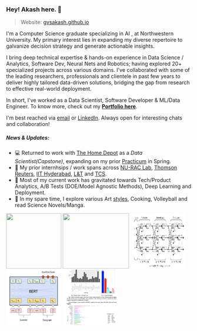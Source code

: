 ### Hey! Akash here. 🦉
> Website: [gvsakash.github.io](gvsakash.github.io)

I'm a Computer Science graduate specializing in AI , at Northwestern University. My primary interest lies in expanding my diverse repertoire to galvanize decision strategy and generate actionable insights. 

I bring deep technical expertise & hands-on experience in Data Science / Analytics, Software Dev, Neural Nets and Robotics; having explored 20+ specialized projects across various domains. I've collaborated with some of the leading researchers, professionals and clientele in past few years to deliver highly tailored data-driven solutions, bridging the gap from research to effective real-world deployment. 

In short, I've worked as a Data Scientist, Software Developer & ML/Data Engineer. To know more, check out my **[Portfolio here](https://github.com/gvsakash/gvsakash/blob/master/projects.md)**. 

I'm best reached via [email](mailto:gvsakash@u.northwestern.edu) or [LinkedIn](https://linkedin.com/in/gvsakash). Always open for interesting chats and collaboration!

##### News & Updates: 
* 💻 Returned to work with [The Home Depot](https://corporate.homedepot.com) as a *Data Scientist(Capstone)*, expanding on my prior [Practicum](https://github.com/gvsakash/thd-pract) in Spring. 
* 🏢 My prior internhsips / work spans across [NU-RAC Lab](https://rac.medill.northwestern.edu/rac-ai-lab/), [Thomson Reuters](https://innovation.thomsonreuters.com/en/labs.html), [IIT Hyderabad](https://github.com/gvsakash/ann-design), [L&T](https://www.kobelco.co.jp/english/welding/) and [TCS](https://cloud.google.com/dialogflow/docs/).
* 🤔 Most of my current work has gravitated towards Tech/Product Analytics, A/B Tests (DOE/Model Agnostic Methods), Deep Learning and Deployment.
* 🏐 In my spare time, I explore various Art [styles](https://www.instagram.com/gvsakash), Cooking, Volleyball and read Science Novels/Manga.  

 
[<img src="https://github.com/gvsakash/gvsakash/blob/master/img/gan.png" height="150" width="150">](https://github.com/gvsakash/cyc-gan)
[<img src="https://github.com/gvsakash/gvsakash/blob/master/img/auto.gif" height="150" width="180">](https://github.com/gvsakash/auto)
[<img src="https://github.com/gvsakash/gvsakash/blob/master/img/iit.jpg" height="150" width="150">](https://github.com/gvsakash/ann-design)
[<img src="https://github.com/gvsakash/gvsakash/blob/master/img/bert.png" height="150" width="150">](https://github.com/gvsakash/nlp)
[<img src="https://github.com/gvsakash/gvsakash/blob/master/img/sales.png" height="150" width="150">](https://github.com/gvsakash/bi-sales/blob/master/my-paper.pdf)


<!--
**gvsakash/gvsakash** is a ✨ _special_ ✨ repository because its `README.md` (this file) appears on your GitHub profile.
[![My github stats](https://github-readme-stats.vercel.app/api?username=gvsakash)](https://github.com/gvsakash/github-readme-stats)
!-->
